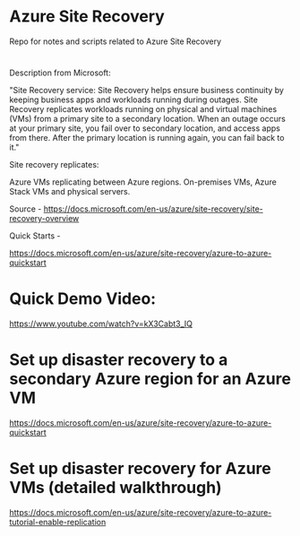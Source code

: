 # Azure Site Recovery

Repo for notes and scripts related to Azure Site Recovery
#
Description from Microsoft:

"Site Recovery service: Site Recovery helps ensure business continuity by keeping business apps and workloads running during outages. Site Recovery replicates workloads running on physical and virtual machines (VMs) from a primary site to a secondary location. When an outage occurs at your primary site, you fail over to secondary location, and access apps from there. After the primary location is running again, you can fail back to it."

Site recovery replicates:

Azure VMs replicating between Azure regions.
On-premises VMs, Azure Stack VMs and physical servers.

Source - https://docs.microsoft.com/en-us/azure/site-recovery/site-recovery-overview

Quick Starts -

https://docs.microsoft.com/en-us/azure/site-recovery/azure-to-azure-quickstart

# Quick Demo Video:

https://www.youtube.com/watch?v=kX3Cabt3_IQ

# Set up disaster recovery to a secondary Azure region for an Azure VM

https://docs.microsoft.com/en-us/azure/site-recovery/azure-to-azure-quickstart

# Set up disaster recovery for Azure VMs (detailed walkthrough)

https://docs.microsoft.com/en-us/azure/site-recovery/azure-to-azure-tutorial-enable-replication

